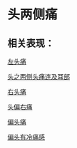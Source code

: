 # 头两侧痛## 相关表现：[左头痛](https://zuoye.gmzyh.com/search?key=左头痛)[头之两侧头痛连及耳部](https://zuoye.gmzyh.com/search?key=头之两侧头痛连及耳部)[右头痛](https://zuoye.gmzyh.com/search?key=右头痛)[头偏右痛](https://zuoye.gmzyh.com/search?key=头偏右痛)[偏头痛](https://zuoye.gmzyh.com/search?key=偏头痛)[偏头有冷痛感](https://zuoye.gmzyh.com/search?key=偏头有冷痛感)